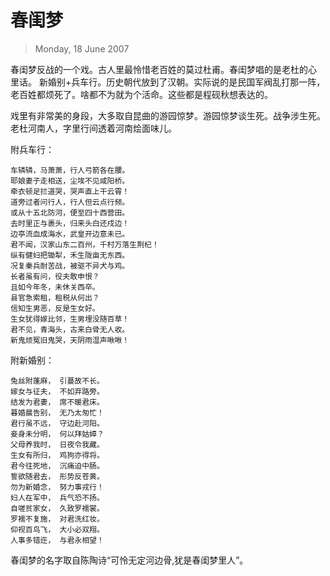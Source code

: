 # 春闺梦

> Monday, 18 June 2007

春闺梦反战的一个戏。古人里最怜惜老百姓的莫过杜甫。春闺梦唱的是老杜的心
里话。 新婚别+兵车行。历史朝代放到了汉朝。实际说的是民国军阀乱打那一阵，
老百姓都烦死了。啥都不为就为个活命。这些都是程砚秋想表达的。

戏里有非常美的身段，大多取自昆曲的游园惊梦。游园惊梦谈生死。战争涉生死。
老杜河南人，字里行间透着河南烩面味儿。

附兵车行：
```
车辚辚，马萧萧，行人弓箭各在腰。
耶娘妻子走相送，尘埃不见咸阳桥。
牵衣顿足拦道哭，哭声直上干云霄！
道旁过者问行人，行人但云点行频。
或从十五北防河，便至四十西营田。
去时里正与裹头，归来头白还戍边！
边亭流血成海水，武皇开边意未已。
君不闻，汉家山东二百州，千村万落生荆杞！
纵有健妇把锄犁，禾生陇亩无东西。
况复秦兵耐苦战，被驱不异犬与鸡。
长者虽有问，役夫敢申恨？
且如今年冬，未休关西卒。
县官急索租，租税从何出？
信知生男恶，反是生女好。
生女犹得嫁比邻，生男埋没随百草！
君不见，青海头，古来白骨无人收。
新鬼烦冤旧鬼哭，天阴雨湿声啾啾！
```

附新婚别：
```
兔丝附蓬麻， 引蔓故不长。
嫁女与征夫， 不如弃路旁。
结发为君妻， 席不暖君床。
暮婚晨告别， 无乃太匆忙！
君行虽不远， 守边赴河阳。
妾身未分明， 何以拜姑嫜？
父母养我时， 日夜令我藏。
生女有所归， 鸡狗亦得将。
君今往死地， 沉痛迫中肠。
誓欲随君去， 形势反苍黄。
勿为新婚念， 努力事戎行！
妇人在军中， 兵气恐不扬。
自嗟贫家女， 久致罗襦裳。
罗襦不复施， 对君洗红妆。
仰视百鸟飞， 大小必双翔。
人事多错迕， 与君永相望！
```

春闺梦的名字取自陈陶诗“可怜无定河边骨,犹是春闺梦里人”。
